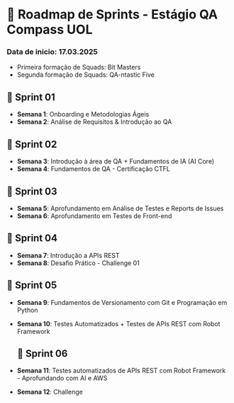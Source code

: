 # 📅 Roadmap de Sprints - Estágio QA Compass UOL

### Data de inicio: 17.03.2025

- Primeira formação de Squads: Bit Masters
- Segunda formação de Squads: QA-ntastic Five

## 🚀 Sprint 01
- **Semana 1**: Onboarding e Metodologias Ágeis  
- **Semana 2**: Análise de Requisitos & Introdução ao QA

## 🚀 Sprint 02
- **Semana 3**: Introdução à área de QA + Fundamentos de IA (AI Core)  
- **Semana 4**: Fundamentos de QA - Certificação CTFL

## 🚀 Sprint 03
- **Semana 5**: Aprofundamento em Análise de Testes e Reports de Issues  
- **Semana 6**: Aprofundamento em Testes de Front-end

## 🚀 Sprint 04
- **Semana 7**: Introdução a APIs REST  
- **Semana 8**: Desafio Prático - Challenge 01

## 🚀 Sprint 05
- **Semana 9**: Fundamentos de Versionamento com Git e Programação em Python  
- **Semana 10**: Testes Automatizados + Testes de APIs REST com Robot Framework

  ## 🚀 Sprint 06
- **Semana 11**: Testes automatizados de APIs REST com Robot Framework - Aprofundando com AI e AWS
- **Semana 12**: Challenge


